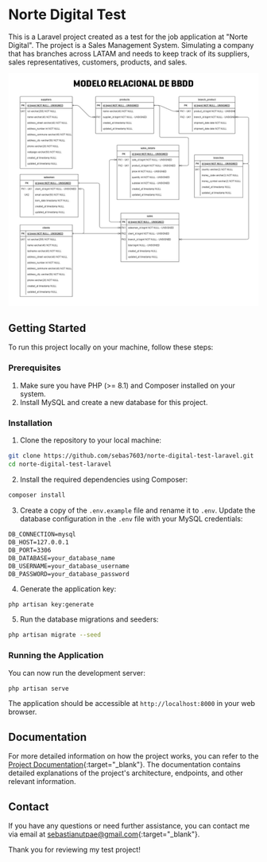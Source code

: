 # Norte Digital Test

This is a Laravel project created as a test for the job application at "Norte Digital". The project is a Sales Management System. Simulating a company that has branches across LATAM and needs to keep track of its suppliers, sales representatives, customers, products, and sales.

![Database Model](public/Modelo-relacional-de-BBDD-Norte-Digital.jpg)

## Getting Started

To run this project locally on your machine, follow these steps:

### Prerequisites

1. Make sure you have PHP (>= 8.1) and Composer installed on your system.
2. Install MySQL and create a new database for this project.

### Installation

1. Clone the repository to your local machine:

```bash
git clone https://github.com/sebas7603/norte-digital-test-laravel.git
cd norte-digital-test-laravel
```

2. Install the required dependencies using Composer:

```bash
composer install
```

3. Create a copy of the `.env.example` file and rename it to `.env`. Update the database configuration in the `.env` file with your MySQL credentials:

```dotenv
DB_CONNECTION=mysql
DB_HOST=127.0.0.1
DB_PORT=3306
DB_DATABASE=your_database_name
DB_USERNAME=your_database_username
DB_PASSWORD=your_database_password
```

4. Generate the application key:

```bash
php artisan key:generate
```

5. Run the database migrations and seeders:

```bash
php artisan migrate --seed
```

### Running the Application

You can now run the development server:

```bash
php artisan serve
```

The application should be accessible at `http://localhost:8000` in your web browser.

## Documentation

For more detailed information on how the project works, you can refer to the [Project Documentation](https://documenter.getpostman.com/view/12519140/2s9XxyQYuS){:target="_blank"}. The documentation contains detailed explanations of the project's architecture, endpoints, and other relevant information.

## Contact

If you have any questions or need further assistance, you can contact me via email at [sebastianutpae@gmail.com](mailto:sebastianutpae@gmail.com){:target="_blank"}.

Thank you for reviewing my test project!
